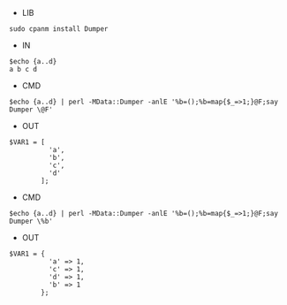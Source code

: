 - LIB

```
sudo cpanm install Dumper
```

- IN

```
$echo {a..d}
a b c d
```

- CMD

```
$echo {a..d} | perl -MData::Dumper -anlE '%b=();%b=map{$_=>1;}@F;say Dumper \@F'
```

- OUT
```
$VAR1 = [
          'a',
          'b',
          'c',
          'd'
        ];

```

- CMD

```
$echo {a..d} | perl -MData::Dumper -anlE '%b=();%b=map{$_=>1;}@F;say Dumper \%b'
```

- OUT
```
$VAR1 = {
          'a' => 1,
          'c' => 1,
          'd' => 1,
          'b' => 1
        };

```
